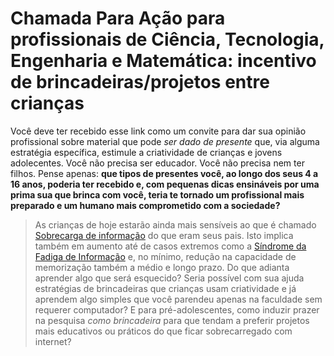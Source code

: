 # Chamada Para Ação para profissionais de Ciência, Tecnologia, Engenharia e Matemática: incentivo de brincadeiras/projetos entre crianças

Você deve ter recebido esse link como um convite para dar sua opinião
profissional sobre material que pode _ser dado de presente_ que, via alguma
estratégia específica, estimule a criatividade de crianças e jovens adolecentes.
Você não precisa ser educador. Você não precisa nem ter filhos. Pense apenas:
**que tipos de presentes você, ao longo dos seus 4 a 16 anos, poderia ter
recebido e, com pequenas dicas ensináveis por uma prima sua que brinca com você,
teria te tornado um profissional mais preparado e um humano mais comprometido
com a sociedade?**

> As crianças de hoje estarão ainda mais sensíveis ao que é chamado [Sobrecarga
> de informação](https://en.wikipedia.org/wiki/Information_overload) do que eram
> seus pais. Isto implica também em aumento até de casos extremos como a
> [Síndrome da Fadiga de Informação](http://istoe.com.br/139296_INTOXICADOS+DE+INFORMACAO/)
> e, no mínimo, redução na capacidade de memorização também a médio e longo prazo.
> Do que adianta aprender algo que será esquecido? Seria possível com sua ajuda
> estratégias de brincadeiras que crianças usam criatividade e já aprendem algo
> simples que você parendeu apenas na faculdade sem requerer computador? E
> para pré-adolescentes, como induzir prazer na pesquisa _como brincadeira_
> para que tendam a preferir projetos mais educativos ou práticos do que
> ficar sobrecarregado com internet?